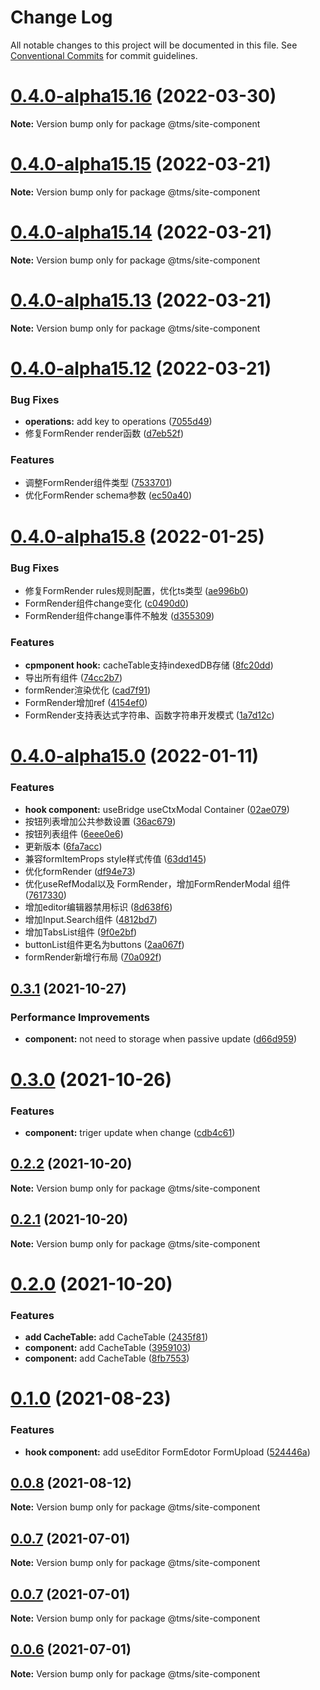 # Change Log

All notable changes to this project will be documented in this file.
See [Conventional Commits](https://conventionalcommits.org) for commit guidelines.

# [0.4.0-alpha15.16](https://git.taimei.com/hospital/site-front-repo/compare/@tms/site-component@0.4.0-alpha15.15...@tms/site-component@0.4.0-alpha15.16) (2022-03-30)

**Note:** Version bump only for package @tms/site-component





# [0.4.0-alpha15.15](https://git.taimei.com/hospital/site-front-repo/compare/@tms/site-component@0.4.0-alpha15.14...@tms/site-component@0.4.0-alpha15.15) (2022-03-21)

**Note:** Version bump only for package @tms/site-component





# [0.4.0-alpha15.14](https://git.taimei.com/hospital/site-front-repo/compare/@tms/site-component@0.4.0-alpha15.13...@tms/site-component@0.4.0-alpha15.14) (2022-03-21)

**Note:** Version bump only for package @tms/site-component





# [0.4.0-alpha15.13](https://git.taimei.com/hospital/site-front-repo/compare/@tms/site-component@0.4.0-alpha15.12...@tms/site-component@0.4.0-alpha15.13) (2022-03-21)

**Note:** Version bump only for package @tms/site-component





# [0.4.0-alpha15.12](https://git.taimei.com/hospital/site-front-repo/compare/@tms/site-component@0.4.0-alpha15.8...@tms/site-component@0.4.0-alpha15.12) (2022-03-21)


### Bug Fixes

* **operations:** add key to operations ([7055d49](https://git.taimei.com/hospital/site-front-repo/commits/7055d49cf6eee69663d9a29814b7c5a257a9feed))
* 修复FormRender render函数 ([d7eb52f](https://git.taimei.com/hospital/site-front-repo/commits/d7eb52f4a338aac3c58051e11d9fc428a03a33ed))


### Features

* 调整FormRender组件类型 ([7533701](https://git.taimei.com/hospital/site-front-repo/commits/753370134574ee1a2eb4a7c0b09c0fb0ede12bdb))
* 优化FormRender  schema参数 ([ec50a40](https://git.taimei.com/hospital/site-front-repo/commits/ec50a407297ad0184afec136b39d0d2b2be260a2))





# [0.4.0-alpha15.8](https://git.taimei.com/hospital/site-front-repo/compare/@tms/site-component@0.4.0-alpha15.0...@tms/site-component@0.4.0-alpha15.8) (2022-01-25)


### Bug Fixes

* 修复FormRender rules规则配置，优化ts类型 ([ae996b0](https://git.taimei.com/hospital/site-front-repo/commits/ae996b0616f07883e63e20e1672b9936b6bb3d98))
* FormRender组件change变化 ([c0490d0](https://git.taimei.com/hospital/site-front-repo/commits/c0490d029d30a3d7ff9f88acf98cc14444325a27))
* FormRender组件change事件不触发 ([d355309](https://git.taimei.com/hospital/site-front-repo/commits/d3553095f9f061f9bb54a7a3d3905a9016f3889e))


### Features

* **cpmponent hook:** cacheTable支持indexedDB存储 ([8fc20dd](https://git.taimei.com/hospital/site-front-repo/commits/8fc20ddbf3691e98b0816c936f2ac6ab7616a6ca))
* 导出所有组件 ([74cc2b7](https://git.taimei.com/hospital/site-front-repo/commits/74cc2b7bc6e95af9d45917119caadaec66ef20ff))
* formRender渲染优化 ([cad7f91](https://git.taimei.com/hospital/site-front-repo/commits/cad7f91183681d5042e7b34edf32237ae1e3635a))
* FormRender增加ref ([4154ef0](https://git.taimei.com/hospital/site-front-repo/commits/4154ef034ba43bfe1960afea1254853e133cbef4))
* FormRender支持表达式字符串、函数字符串开发模式 ([1a7d12c](https://git.taimei.com/hospital/site-front-repo/commits/1a7d12cd2d541f4aaefe9599cd4227881602cf4e))





# [0.4.0-alpha15.0](http://git.taimei.com/hospital/site-front-repo/compare/@tms/site-component@0.3.1...@tms/site-component@0.4.0-alpha15.0) (2022-01-11)


### Features

* **hook component:** useBridge useCtxModal Container ([02ae079](http://git.taimei.com/hospital/site-front-repo/commits/02ae0793a737b0ede40e5e56c5877f81924d966f))
* 按钮列表增加公共参数设置 ([36ac679](http://git.taimei.com/hospital/site-front-repo/commits/36ac6791ea3798aff52829ad403260783bde9198))
* 按钮列表组件 ([6eee0e6](http://git.taimei.com/hospital/site-front-repo/commits/6eee0e6b1ba4aa49d38f883188510a7afa12bbec))
* 更新版本 ([6fa7acc](http://git.taimei.com/hospital/site-front-repo/commits/6fa7acc7220fdb8a65b9400eae938b8e67469d7b))
* 兼容formItemProps  style样式传值 ([63dd145](http://git.taimei.com/hospital/site-front-repo/commits/63dd145533f66d50e15e0def7883b680f10a40a2))
* 优化formRender ([df94e73](http://git.taimei.com/hospital/site-front-repo/commits/df94e7311d8ef99248dd923e7d9211d59d7555cc))
* 优化useRefModal以及 FormRender，增加FormRenderModal 组件 ([7617330](http://git.taimei.com/hospital/site-front-repo/commits/7617330cdfeb2506fbbd129497665b1b12b5b610))
* 增加editor编辑器禁用标识 ([8d638f6](http://git.taimei.com/hospital/site-front-repo/commits/8d638f67b08db6b5e87d051dbfaf1bd4360b7a70))
* 增加Input.Search组件 ([4812bd7](http://git.taimei.com/hospital/site-front-repo/commits/4812bd76b4fb3ae130a125536176edb1b85a9ec4))
* 增加TabsList组件 ([9f0e2bf](http://git.taimei.com/hospital/site-front-repo/commits/9f0e2bfaf62311e91d5656122822913f69ddc58a))
* buttonList组件更名为buttons ([2aa067f](http://git.taimei.com/hospital/site-front-repo/commits/2aa067fd2a7eb01b66dcde817bd4eab7a95932e5))
* formRender新增行布局 ([70a092f](http://git.taimei.com/hospital/site-front-repo/commits/70a092f7739209759219c4fa440969fd3bb0deb6))





## [0.3.1](http://git.taimei.com/hospital/site-front-repo/compare/@tms/site-component@0.3.0...@tms/site-component@0.3.1) (2021-10-27)


### Performance Improvements

* **component:** not need to storage when passive update ([d66d959](http://git.taimei.com/hospital/site-front-repo/commits/d66d9597004a1eccade6781e4bdd8957aa947afe))





# [0.3.0](http://git.taimei.com/hospital/site-front-repo/compare/@tms/site-component@0.2.2...@tms/site-component@0.3.0) (2021-10-26)


### Features

* **component:** triger update when change ([cdb4c61](http://git.taimei.com/hospital/site-front-repo/commits/cdb4c61d73d3140c0d2260a61f8f32bea3fee326))





## [0.2.2](https://git.taimei.com/hospital/site-front-repo/compare/@tms/site-component@0.2.1...@tms/site-component@0.2.2) (2021-10-20)

**Note:** Version bump only for package @tms/site-component





## [0.2.1](https://git.taimei.com/hospital/site-front-repo/compare/@tms/site-component@0.2.0...@tms/site-component@0.2.1) (2021-10-20)

**Note:** Version bump only for package @tms/site-component





# [0.2.0](https://git.taimei.com/hospital/site-front-repo/compare/@tms/site-component@0.1.0...@tms/site-component@0.2.0) (2021-10-20)


### Features

* **add CacheTable:** add CacheTable ([2435f81](https://git.taimei.com/hospital/site-front-repo/commits/2435f81ef987d76f2542265129ec5a1012542862))
* **component:** add CacheTable ([3959103](https://git.taimei.com/hospital/site-front-repo/commits/3959103b78c471f3582150a5e0e0344aa2053930))
* **component:** add CacheTable ([8fb7553](https://git.taimei.com/hospital/site-front-repo/commits/8fb7553dd8ec9c59596d031a30e4bce10fe8d956))





# [0.1.0](https://git.taimei.com/hospital/site-front-repo/compare/@tms/site-component@0.0.8...@tms/site-component@0.1.0) (2021-08-23)


### Features

* **hook component:** add useEditor FormEdotor FormUpload ([524446a](https://git.taimei.com/hospital/site-front-repo/commits/524446aaa8b359bfa5c5be731aa53ff8d03b4f9c))





## [0.0.8](https://git.taimei.com/hospital/site-front-repo/compare/@tms/site-component@0.0.7...@tms/site-component@0.0.8) (2021-08-12)

**Note:** Version bump only for package @tms/site-component





## [0.0.7](https://git.taimei.com/hospital/site-front-repo/compare/@tms/site-component@0.0.5...@tms/site-component@0.0.7) (2021-07-01)

**Note:** Version bump only for package @tms/site-component





## [0.0.7](https://git.taimei.com/hospital/site-front-repo/compare/@tms/site-component@0.0.5...@tms/site-component@0.0.7) (2021-07-01)

**Note:** Version bump only for package @tms/site-component





## [0.0.6](https://git.taimei.com/hospital/site-front-repo/compare/@tms/site-component@0.0.5...@tms/site-component@0.0.6) (2021-07-01)

**Note:** Version bump only for package @tms/site-component
